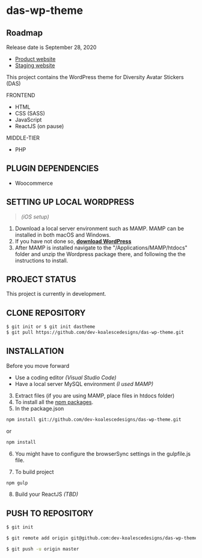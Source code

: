 # das-wp-theme

## Roadmap
Release date is September 28, 2020

* [Product website](https://diversityavatarstickers.com/)
* [Staging website](http://staging.diversityavatarstickers.com)

This project contains the WordPress theme for Diversity Avatar Stickers (DAS)

FRONTEND 
* HTML
* CSS (SASS)
* JavaScript 
* ReactJS (on pause)

MIDDLE-TIER 
* PHP

## PLUGIN DEPENDENCIES
* Woocommerce

## SETTING UP LOCAL WORDPRESS
> *(iOS setup)* 
1. Download a local server environment such as MAMP. MAMP can be installed in both macOS and Windows. 
2. If you have not done so, **[download WordPress](https://wordpress.org/download/)**
3. After MAMP is installed navigate to the "/Applications/MAMP/htdocs" folder and unzip the Wordpress package there, and following the the instructions to install. 

## PROJECT STATUS
This project is currently in development. 

## CLONE REPOSITORY
```bash 
$ git init or $ git init dastheme
$ git pull https://github.com/dev-koalescedesigns/das-wp-theme.git

```
## INSTALLATION 
Before you move forward 
* Use a coding editor *(Visual Studio Code)*
* Have a local server MySQL environment *(I used MAMP)*

3. Extract files (if you are using MAMP, place files in htdocs folder)
4. To install all the [npm packages](https://docs.npmjs.com/cli/install/).
5. In the package.json

```bash
npm install git://github.com/dev-koalescedesigns/das-wp-theme.git
```
or 
```bash
npm install
```

6. You might have to configure the browserSync settings in the gulpfile.js file.

7. To build project 
```bash
npm gulp
```

8. Build your ReactJS *(TBD)*


## PUSH TO REPOSITORY
```bash
$ git init

$ git remote add origin git@github.com:dev-koalescedesigns/das-wp-theme.git

$ git push -u origin master

```
